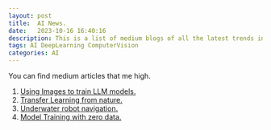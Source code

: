 ```yaml
---
layout: post
title:  AI News.
date:   2023-10-16 16:40:16
description: This is a list of medium blogs of all the latest trends in AI.
tags: AI DeepLearning ComputerVision
categories: AI
---
```


You can find medium articles that me high.

1. [Using Images to train LLM models.](https://medium.com/@saisritejakuppa/using-images-to-train-large-langauge-models-597ecd10ebb6)
2. [Transfer Learning from nature.](https://medium.com/@saisritejakuppa/tranfer-learning-from-the-nature-1541095a196a)
3. [Underwater robot navigation.](https://medium.com/@saisritejakuppa/underwater-robot-navigation-727f7deac61a)
4. [Model Training with zero data.](https://medium.com/@saisritejakuppa/model-training-with-zero-data-3b1bbfc6dfbe)
